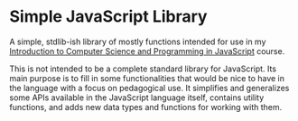# Simple JavaScript Library

A simple, stdlib-ish library of mostly functions intended for use in my [Introduction to Computer Science and Programming in JavaScript](https://github.com/jasonsbarr/intro-to-programming-javascript) course.

This is not intended to be a complete standard library for JavaScript. Its main purpose is to fill in some functionalities that would be nice to have in the language with a focus on pedagogical use. It simplifies and generalizes some APIs available in the JavaScript language itself, contains utility functions, and adds new data types and functions for working with them.
